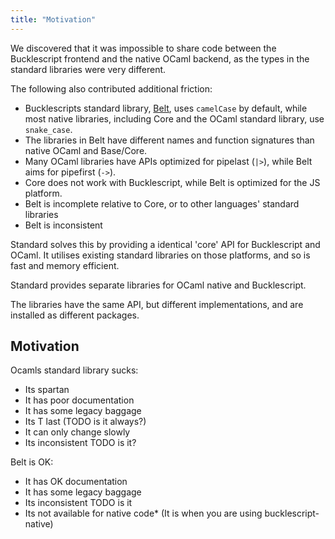 ```yaml
---
title: "Motivation"
---
```


We discovered that it was impossible to share code between the Bucklescript
frontend and the native OCaml backend, as the types in the standard libraries were
very different.

The following also contributed additional friction:

- Bucklescripts standard library, [Belt](https://bucklescript.github.io/bucklescript/api/index.html), uses `camelCase` by default, while most native libraries, including Core and the OCaml standard library, use `snake_case`.
- The libraries in Belt have different names and function signatures than native OCaml and Base/Core.
- Many OCaml libraries have APIs optimized for pipelast (`|>`), while Belt aims
  for pipefirst (`->`).
- Core does not work with Bucklescript, while Belt is optimized for the JS
  platform.
- Belt is incomplete relative to Core, or to other languages' standard
  libraries
- Belt is inconsistent

Standard solves this by providing a identical 'core' API for Bucklescript and
OCaml. It utilises existing standard libraries on those platforms, and so is fast
and memory efficient.

Standard provides separate libraries for OCaml native and Bucklescript.

The libraries have the same API, but different implementations, and are installed as different packages.

## Motivation

Ocamls standard library sucks:

- Its spartan
- It has poor documentation
- It has some legacy baggage
- Its T last (TODO is it always?)
- It can only change slowly
- Its inconsistent TODO is it?

Belt is OK:

- It has OK documentation
- It has some legacy baggage
- Its inconsistent TODO is it
- Its not available for native code\* (It is when you are using bucklescript-native)
